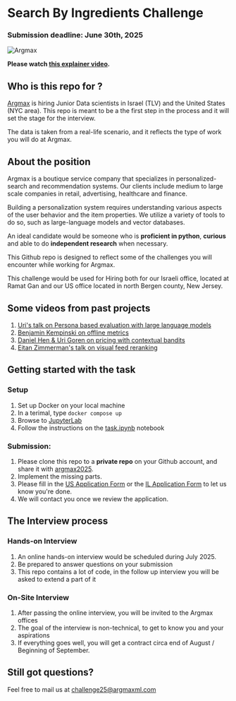 # Search By Ingredients Challenge

### Submission deadline: June 30th, 2025
![Argmax](https://argmaxml.com/wp-content/uploads/2024/04/Argmax_logo_inline.svg)

**Please watch [this explainer video](https://app.clickup.com/25655193/hubs/clips/bbaba09b-5787-4b16-971d-2612592232b1.webm).**

## Who is this repo for ?
[Argmax](https://www.argmaxml.com) is hiring Junior Data scientists in Israel (TLV) and the United States (NYC area).
This repo is meant to be a the first step in the process and it will set the stage for the interview.

The data is taken from a real-life scenario, and it reflects the type of work you will do at Argmax.


## About the position
Argmax is a boutique service company that specializes in personalized-search and recommendation systems. Our clients include medium to large scale companies in retail, advertising, healthcare and finance.

Building a personalization system requires understanding various aspects of the user behavior and the item properties. We utilize a variety of tools to do so, such as large-language models and vector databases.

An ideal candidate would be someone who is **proficient in python**, **curious** and able to do **independent research** when necessary.

This Github repo is designed to reflect some of the challenges you will encounter while working for Argmax.

This challenge would be used for Hiring both for our Israeli office, located at Ramat Gan and our US office located in north Bergen county, New Jersey.

## Some videos from past projects

1. [Uri's talk on Persona based evaluation with large language models](https://www.youtube.com/watch?v=44--JTG0aMg)
1. [Benjamin Kempinski on offline metrics](https://www.youtube.com/watch?v=5OPa2RYL5VI)
1. [Daniel Hen & Uri Goren on pricing with contextual bandits](https://www.youtube.com/watch?v=IJtNBbINKbI)
1. [Eitan Zimmerman's talk on visual feed reranking](https://www.youtube.com/watch?v=q4uF8nF5SWk)

## Getting started with the task
### Setup
  1. Set up Docker on your local machine
  2. In a terimal, type `docker compose up`
  3. Browse to [JupyterLab](http://localhost:8888)
  4. Follow the instructions on the [task.ipynb](https://github.com/argmaxml/search_by_ingredients/blob/master/nb/task.ipynb) notebook

### Submission:
1. Please clone this repo to a **private repo** on your Github account, and share it with [argmax2025](https://github.com/argmax2025).
1. Implement the missing parts.
1. Please fill in the [US Application Form](https://forms.clickup.com/25655193/f/rexwt-1832/L0YE9OKG2FQIC3AYRR) or the [IL Application Form](https://forms.clickup.com/25655193/f/rexwt-1812/IP26WXR9X4P6I4LGQ6) to let us know you're done.
1. We will contact you once we review the application.

## The Interview process
### Hands-on Interview
1. An online hands-on interview would be scheduled during July 2025.
1. Be prepared to answer questions on your submission
1. This repo contains a lot of code, in the follow up interview you will be asked to extend a part of it

### On-Site Interview
1. After passing the online interview, you will be invited to the Argmax offices
2. The goal of the interview is non-technical, to get to know you and your aspirations
3. If everything goes well, you will get a contract circa end of August / Beginning of September.

## Still got questions?
Feel free to mail us at [challenge25@argmaxml.com](mailto:challenge25@argmaxml.com)

